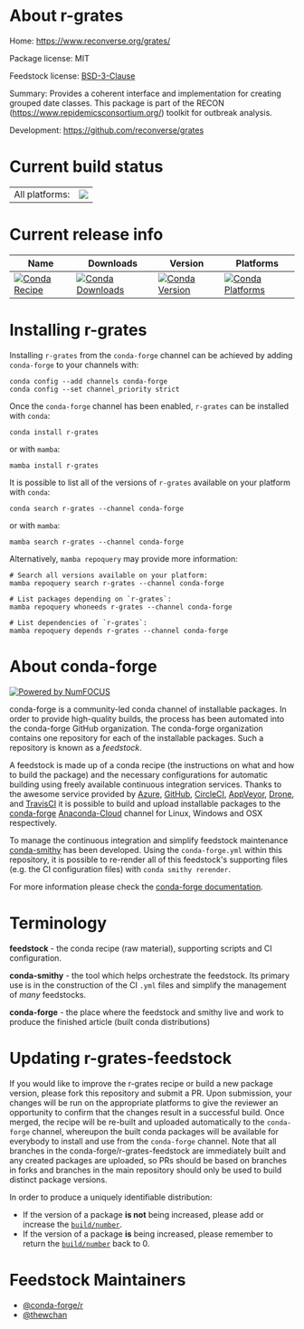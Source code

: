 About r-grates
==============

Home: https://www.reconverse.org/grates/

Package license: MIT

Feedstock license: [BSD-3-Clause](https://github.com/conda-forge/r-grates-feedstock/blob/main/LICENSE.txt)

Summary: Provides a coherent interface and implementation for creating grouped date classes. This package is part of the RECON (<https://www.repidemicsconsortium.org/>) toolkit for outbreak analysis.

Development: https://github.com/reconverse/grates

Current build status
====================


<table><tr><td>All platforms:</td>
    <td>
      <a href="https://dev.azure.com/conda-forge/feedstock-builds/_build/latest?definitionId=17685&branchName=main">
        <img src="https://dev.azure.com/conda-forge/feedstock-builds/_apis/build/status/r-grates-feedstock?branchName=main">
      </a>
    </td>
  </tr>
</table>

Current release info
====================

| Name | Downloads | Version | Platforms |
| --- | --- | --- | --- |
| [![Conda Recipe](https://img.shields.io/badge/recipe-r--grates-green.svg)](https://anaconda.org/conda-forge/r-grates) | [![Conda Downloads](https://img.shields.io/conda/dn/conda-forge/r-grates.svg)](https://anaconda.org/conda-forge/r-grates) | [![Conda Version](https://img.shields.io/conda/vn/conda-forge/r-grates.svg)](https://anaconda.org/conda-forge/r-grates) | [![Conda Platforms](https://img.shields.io/conda/pn/conda-forge/r-grates.svg)](https://anaconda.org/conda-forge/r-grates) |

Installing r-grates
===================

Installing `r-grates` from the `conda-forge` channel can be achieved by adding `conda-forge` to your channels with:

```
conda config --add channels conda-forge
conda config --set channel_priority strict
```

Once the `conda-forge` channel has been enabled, `r-grates` can be installed with `conda`:

```
conda install r-grates
```

or with `mamba`:

```
mamba install r-grates
```

It is possible to list all of the versions of `r-grates` available on your platform with `conda`:

```
conda search r-grates --channel conda-forge
```

or with `mamba`:

```
mamba search r-grates --channel conda-forge
```

Alternatively, `mamba repoquery` may provide more information:

```
# Search all versions available on your platform:
mamba repoquery search r-grates --channel conda-forge

# List packages depending on `r-grates`:
mamba repoquery whoneeds r-grates --channel conda-forge

# List dependencies of `r-grates`:
mamba repoquery depends r-grates --channel conda-forge
```


About conda-forge
=================

[![Powered by
NumFOCUS](https://img.shields.io/badge/powered%20by-NumFOCUS-orange.svg?style=flat&colorA=E1523D&colorB=007D8A)](https://numfocus.org)

conda-forge is a community-led conda channel of installable packages.
In order to provide high-quality builds, the process has been automated into the
conda-forge GitHub organization. The conda-forge organization contains one repository
for each of the installable packages. Such a repository is known as a *feedstock*.

A feedstock is made up of a conda recipe (the instructions on what and how to build
the package) and the necessary configurations for automatic building using freely
available continuous integration services. Thanks to the awesome service provided by
[Azure](https://azure.microsoft.com/en-us/services/devops/), [GitHub](https://github.com/),
[CircleCI](https://circleci.com/), [AppVeyor](https://www.appveyor.com/),
[Drone](https://cloud.drone.io/welcome), and [TravisCI](https://travis-ci.com/)
it is possible to build and upload installable packages to the
[conda-forge](https://anaconda.org/conda-forge) [Anaconda-Cloud](https://anaconda.org/)
channel for Linux, Windows and OSX respectively.

To manage the continuous integration and simplify feedstock maintenance
[conda-smithy](https://github.com/conda-forge/conda-smithy) has been developed.
Using the ``conda-forge.yml`` within this repository, it is possible to re-render all of
this feedstock's supporting files (e.g. the CI configuration files) with ``conda smithy rerender``.

For more information please check the [conda-forge documentation](https://conda-forge.org/docs/).

Terminology
===========

**feedstock** - the conda recipe (raw material), supporting scripts and CI configuration.

**conda-smithy** - the tool which helps orchestrate the feedstock.
                   Its primary use is in the construction of the CI ``.yml`` files
                   and simplify the management of *many* feedstocks.

**conda-forge** - the place where the feedstock and smithy live and work to
                  produce the finished article (built conda distributions)


Updating r-grates-feedstock
===========================

If you would like to improve the r-grates recipe or build a new
package version, please fork this repository and submit a PR. Upon submission,
your changes will be run on the appropriate platforms to give the reviewer an
opportunity to confirm that the changes result in a successful build. Once
merged, the recipe will be re-built and uploaded automatically to the
`conda-forge` channel, whereupon the built conda packages will be available for
everybody to install and use from the `conda-forge` channel.
Note that all branches in the conda-forge/r-grates-feedstock are
immediately built and any created packages are uploaded, so PRs should be based
on branches in forks and branches in the main repository should only be used to
build distinct package versions.

In order to produce a uniquely identifiable distribution:
 * If the version of a package **is not** being increased, please add or increase
   the [``build/number``](https://docs.conda.io/projects/conda-build/en/latest/resources/define-metadata.html#build-number-and-string).
 * If the version of a package **is** being increased, please remember to return
   the [``build/number``](https://docs.conda.io/projects/conda-build/en/latest/resources/define-metadata.html#build-number-and-string)
   back to 0.

Feedstock Maintainers
=====================

* [@conda-forge/r](https://github.com/conda-forge/r/)
* [@thewchan](https://github.com/thewchan/)

